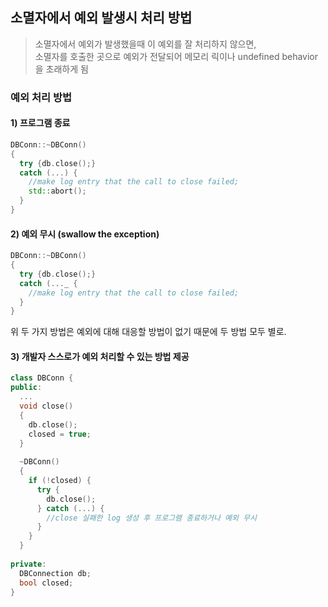 ## 소멸자에서 예외 발생시 처리 방법
> 소멸자에서 예외가 발생했을때 이 예외를 잘 처리하지 않으면,   
> 소멸자를 호출한 곳으로 예외가 전달되어 메모리 릭이나 undefined behavior을 초래하게 됨

### 예외 처리 방법
#### 1) 프로그램 종료
```c++
DBConn::~DBConn()
{
  try {db.close();}
  catch (...) {
    //make log entry that the call to close failed;
    std::abort();
  }
}
```
#### 2) 예외 무시 (swallow the exception)
```c++
DBConn::~DBConn()
{
  try {db.close();}
  catch (..._ {
    //make log entry that the call to close failed;
  }
}
```
위 두 가지 방법은 예외에 대해 대응할 방법이 없기 때문에 두 방법 모두 별로.
#### 3) 개발자 스스로가 예외 처리할 수 있는 방법 제공

```c++
class DBConn {
public:
  ...
  void close()
  {
    db.close();
    closed = true;
  }
  
  ~DBConn()
  {
    if (!closed) {
      try {
        db.close();
      } catch (...) {
        //close 실패한 log 생성 후 프로그램 종료하거나 예외 무시
      }
    }
  }
 
private:
  DBConnection db;
  bool closed;
}
```
